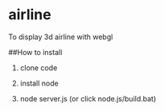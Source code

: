 # airline
To display 3d airline with webgl

##How to install

1) clone code

2) install node

3) node server.js (or click node.js/build.bat)